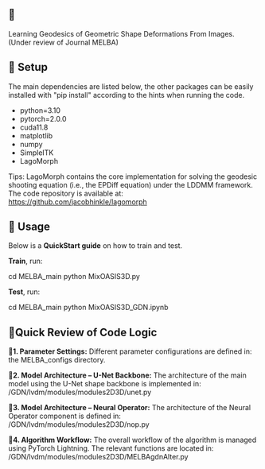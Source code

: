 ## 🧭

Learning Geodesics of Geometric Shape Deformations From Images. (Under review of Journal MELBA)


## 📌 Setup

The main dependencies are listed below, the other packages can be easily installed with "pip install" according to the hints when running the code.

* python=3.10
* pytorch=2.0.0
* cuda11.8
* matplotlib
* numpy
* SimpleITK
* LagoMorph

Tips:
LagoMorph contains the core implementation for solving the geodesic shooting equation (i.e., the EPDiff equation) under the LDDMM framework.
The code repository is available at: https://github.com/jacobhinkle/lagomorph


## 🚀 Usage

Below is a **QuickStart guide** on how to train and test.

**Train**, run:

cd MELBA_main
python MixOASIS3D.py


**Test**, run:

cd MELBA_main
python MixOASIS3D_GDN.ipynb


## 🔬Quick Review of Code Logic

**🔹1. Parameter Settings:**
Different parameter configurations are defined in: the MELBA_configs directory.

**🔹2. Model Architecture – U-Net Backbone:**
The architecture of the main model using the U-Net shape backbone is implemented in: /GDN/lvdm/modules/modules2D3D/unet.py

**🔹3. Model Architecture – Neural Operator:**
The architecture of the Neural Operator component is defined in: /GDN/lvdm/modules/modules2D3D/nop.py

**🔹4. Algorithm Workflow:**
The overall workflow of the algorithm is managed using PyTorch Lightning. The relevant functions are located in: /GDN/lvdm/modules/modules2D3D/MELBAgdnAlter.py

